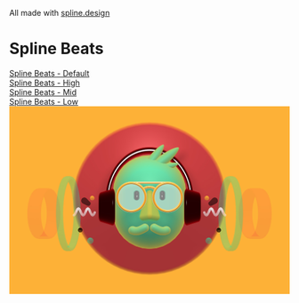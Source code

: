 All made with <a href="https://spline.design/">spline.design</a>
<h1>Spline Beats</h1>
<a href="https://hannemaes.github.io/my-spline-designs/spline-exports/spline-beats/spline beats default/index.html">Spline Beats - Default</a><br>
<a href="https://hannemaes.github.io/my-spline-designs/spline-exports/spline-beats/spline beats high/index.html">Spline Beats - High</a><br>
<a href="https://hannemaes.github.io/my-spline-designs/spline-exports/spline-beats/spline beats mid/index.html">Spline Beats - Mid</a><br>
<a href="https://hannemaes.github.io/my-spline-designs/spline-exports/spline-beats/spline beats low/index.html">Spline Beats - Low</a><br>
<img src="img/splinebeats.jpg">